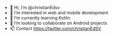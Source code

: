 - 👋 Hi, I’m @christianEdsv
- 👀 I’m interested in web and mobile development
- 🌱 I’m currently learning Kotlin
- 💞️ I’m looking to collaborate on Android projects
- 📫 Contact https://twitter.com/christianEdSV

<!---
christianEdsv/christianEdsv is a ✨ special ✨ repository because its `README.md` (this file) appears on your GitHub profile.
You can click the Preview link to take a look at your changes.
--->
